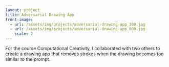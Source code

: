 ```yaml
---
layout: project
title: Adversarial Drawing App
front-image:
  - url: /assets/img/projects/adversarial-drawing-app_300.jpg
  - url: /assets/img/projects/adversarial-drawing-app_600.jpg
    scale: 2
---
```


For the course Computational Creativity, I collaborated with two others to create a drawing app that removes strokes when the drawing becomes too similar to the prompt.